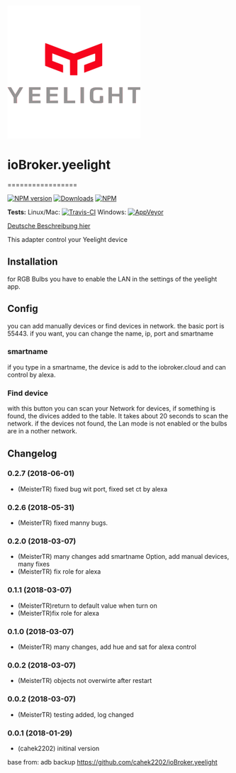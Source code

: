 ![Logo](admin/yeelight.png)
# ioBroker.yeelight
=================

[![NPM version](http://img.shields.io/npm/v/iobroker.landroid-s.svg)](https://www.npmjs.com/package/iobroker.landroid-s)
[![Downloads](https://img.shields.io/npm/dm/iobroker.landroid-s.svg)](https://www.npmjs.com/package/iobroker.landroid-s)
[![NPM](https://nodei.co/npm/iobroker.yeelight.png?downloads=true)](https://nodei.co/npm/iobroker.yeelight/)

**Tests:** Linux/Mac: [![Travis-CI](https://api.travis-ci.org/MeisterTR/ioBroker.yeelight.svg?branch=master)](https://travis-ci.org/MeisterTR/ioBroker.yeelight)
Windows: [![AppVeyor](https://ci.appveyor.com/api/projects/status/github/MeisterTR/ioBroker.yeelight?branch=master&svg=true)](https://ci.appveyor.com/project/MeisterTR/ioBroker-yeelight/)


[Deutsche Beschreibung hier](README_de.md)

This adapter control your Yeelight device

## Installation
for RGB Bulbs you have to enable the LAN in the settings of the yeelight app.

## Config
you can add manually devices or find devices in network. the basic port is 55443. if you want, you can change the name, ip, port and smartname

### smartname
if you type in a smartname, the device is add to the iobroker.cloud and can control by alexa. 

### Find device
with this button you can scan your Network for devices, if something is found, the divices added to the table. It takes about 20 seconds to scan the network. if the devices not found, the Lan mode is not enabled or the bulbs are in a nother network.


## Changelog
### 0.2.7 (2018-06-01)
* (MeisterTR) fixed bug wit port, fixed set ct by alexa
### 0.2.6 (2018-05-31)
* (MeisterTR) fixed manny bugs.
### 0.2.0 (2018-03-07)
* (MeisterTR) many changes add smartname Option, add manual devices, many fixes
* (MeisterTR) fix role for alexa
### 0.1.1 (2018-03-07)
* (MeisterTR)return to default value when turn on
* (MeisterTR)fix role for alexa
### 0.1.0 (2018-03-07)
* (MeisterTR) many changes, add hue and sat for alexa control
### 0.0.2 (2018-03-07)
* (MeisterTR) objects not overwirte after restart
### 0.0.2 (2018-03-07)
* (MeisterTR) testing added, log changed
### 0.0.1 (2018-01-29)
* (cahek2202) initinal version



base from: adb backup https://github.com/cahek2202/ioBroker.yeelight